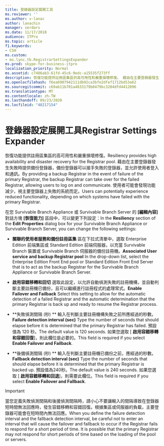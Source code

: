 ```yaml
---
title: 登錄器設定展開工具
ms.reviewer: ''
ms.author: v-lanac
author: lanachin
manager: serdars
ms.date: 11/17/2018
audience: ITPro
ms.topic: article
f1.keywords:
- CSH
ms.custom:
- ms.lync.tb.RegistrarSettingsExpander
ms.prod: skype-for-business-itpro
localization_priority: Normal
ms.assetid: c7486ab3-61fd-45c6-9edc-a15535f273ff
description: 恢復功能提供註冊區集區的高可用性和嚴重損壞修復。 藉由在主要登錄器發生失敗時提供備份登錄器，備份登錄器可以接手失敗的登錄器，並允許使用者登入和通訊。 使用者可能會發現功能減少，視主要登錄器上失敗的系統而定。
ms.openlocfilehash: f6ea6907942111db92ca3bfe2dfef1712bd53a62
ms.sourcegitcommit: c69ab11b701a4833179b8479bc3204dfd4412096
ms.translationtype: MT
ms.contentlocale: zh-TW
ms.lasthandoff: 09/23/2020
ms.locfileid: "48217154"
---
```

# <a name="registrar-settings-expander"></a><span data-ttu-id="52bfd-105">登錄器設定展開工具</span><span class="sxs-lookup"><span data-stu-id="52bfd-105">Registrar Settings Expander</span></span>
 
<span data-ttu-id="52bfd-106">恢復功能提供註冊區集區的高可用性和嚴重損壞修復。</span><span class="sxs-lookup"><span data-stu-id="52bfd-106">Resiliency provides high availability and disaster recovery for the Registrar pool.</span></span> <span data-ttu-id="52bfd-107">藉由在主要登錄器發生失敗時提供備份登錄器，備份登錄器可以接手失敗的登錄器，並允許使用者登入和通訊。</span><span class="sxs-lookup"><span data-stu-id="52bfd-107">By providing a backup Registrar in the event of failure of the primary Registrar, the backup Registrar can take over for the failed Registrar, allowing users to log on and communicate.</span></span> <span data-ttu-id="52bfd-108">使用者可能會發現功能減少，視主要登錄器上失敗的系統而定。</span><span class="sxs-lookup"><span data-stu-id="52bfd-108">Users can potentially experience reduced functionality, depending on which systems have failed with the primary Registrar.</span></span>
  
<span data-ttu-id="52bfd-109">在您 Survivable Branch Appliance 或 Survivable Branch Server 的 **[編輯內容]** 對話方塊 **[恢復能力]** 區段中，可以變更下列設定：</span><span class="sxs-lookup"><span data-stu-id="52bfd-109">In the **Resiliency** section of the **Edit Properties** dialog box for your Survivable Branch Appliance or Survivable Branch Server, you can change the following settings:</span></span>
  
- <span data-ttu-id="52bfd-110">**關聯的使用者服務和備份註冊區集** 區在下拉式清單中，選取 Enterprise Edition 前端集區或 Standard Edition 前端伺服器，以充當 Survivable Branch 裝置或 Survivable Branch 伺服器的備份註冊機。</span><span class="sxs-lookup"><span data-stu-id="52bfd-110">**Associated User service and backup Registrar pool** In the drop-down list, select the Enterprise Edition Front End pool or Standard Edition Front End Server that is to act as the backup Registrar for the Survivable Branch Appliance or Survivable Branch Server.</span></span>
    
- <span data-ttu-id="52bfd-111">**啟用容錯移轉和回切** 選取此設定，以允許自動偵測失敗的註冊機構，並自動判斷主要註冊機已備份，且可以繼續進行註冊程式的處理常式。</span><span class="sxs-lookup"><span data-stu-id="52bfd-111">**Enable Failover and Failback** Select this setting to allow for the automatic detection of a failed Registrar and the automatic determination that the primary Registrar is back up and ready to resume the Registrar process.</span></span>
    
- <span data-ttu-id="52bfd-112">\*\*失敗偵測間隔 (秒) \*\* 輸入在判斷主要註冊機構失敗之前所應經過的秒數。</span><span class="sxs-lookup"><span data-stu-id="52bfd-112">**Failure detection interval (sec)** Type the number of seconds that should elapse before it is determined that the primary Registrar has failed.</span></span> <span data-ttu-id="52bfd-113">預設值為 120 秒。</span><span class="sxs-lookup"><span data-stu-id="52bfd-113">The default value is 120 seconds.</span></span> <span data-ttu-id="52bfd-114">如果您選取 [ **啟用容錯移轉和容錯回復**]，則此欄位是必要的。</span><span class="sxs-lookup"><span data-stu-id="52bfd-114">This field is required if you select **Enable Failover and Failback**.</span></span>
    
- <span data-ttu-id="52bfd-115">\*\*後備偵測間隔 (秒) \*\* 輸入在判斷主要註冊機已備份之前，應經過的秒數。</span><span class="sxs-lookup"><span data-stu-id="52bfd-115">**Fallback detection interval (sec)** Type the number of seconds that should elapse before it is determined that the primary Registrar is backed up.</span></span> <span data-ttu-id="52bfd-116">預設值為240秒。</span><span class="sxs-lookup"><span data-stu-id="52bfd-116">The default value is 240 seconds.</span></span> <span data-ttu-id="52bfd-117">如果您選取 [ **啟用容錯移轉和回退**]，則需要此欄位。</span><span class="sxs-lookup"><span data-stu-id="52bfd-117">This field is required if you select **Enable Failover and Fallback**.</span></span>
    
> [!IMPORTANT]
> <span data-ttu-id="52bfd-p105">當您定義失敗偵測間隔和後援偵測間隔時，請小心不要讓輸入的間隔導致在登錄器短時間無法回應時，發生容錯移轉和容錯回復。根據集區或伺服器的負載，主要登錄器可能會在短時間內無法回應。</span><span class="sxs-lookup"><span data-stu-id="52bfd-p105">When you define the failure detection interval and the fallback detection interval, be careful not to enter an interval that will cause the failover and fallback to occur if the Registrar fails to respond for a short period of time. It is possible that the primary Registrar may not respond for short periods of time based on the loading of the pool or servers.</span></span> 
  

